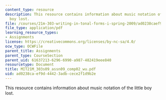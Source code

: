 ```yaml
---
content_type: resource
description: This resource contains information about music notation of the little
  boy lost.
file: /courses/21m-303-writing-in-tonal-forms-i-spring-2009/ad0238caef9d44423adbcece2f1d9b2e_MIT21M_303s09_assn09_comp02_wu.pdf
file_type: application/pdf
learning_resource_types:
- Assignments
license: https://creativecommons.org/licenses/by-nc-sa/4.0/
ocw_type: OCWFile
parent_title: Assignments
parent_type: CourseSection
parent_uid: 61637213-6296-6990-a987-482419eee840
resourcetype: Document
title: MIT21M_303s09_assn09_comp02_wu.pdf
uid: ad0238ca-ef9d-4442-3adb-cece2f1d9b2e
---
```

This resource contains information about music notation of the little boy lost.